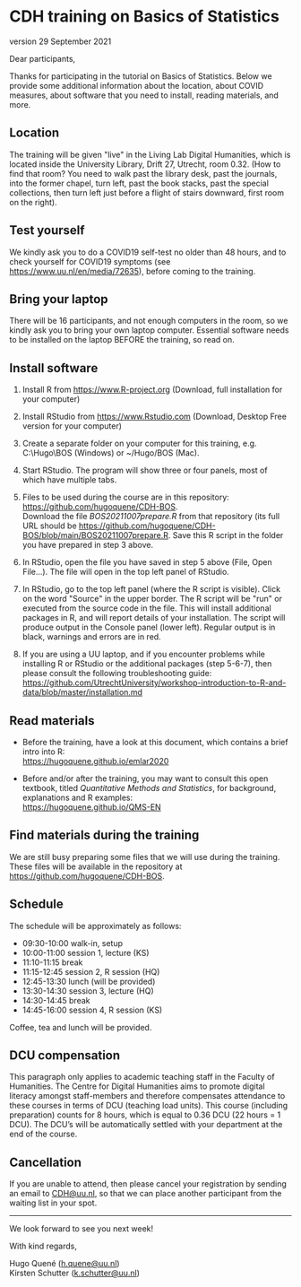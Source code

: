 # CDH training on Basics of Statistics

version 29 September 2021 

Dear participants, 
 
Thanks for participating in the tutorial on Basics of Statistics. Below we provide some additional information about the location, about COVID measures, about software that you need to install, reading materials, and more. 

## Location 

The training will be given "live" in the Living Lab Digital Humanities, which is located inside the University Library, Drift 27, Utrecht, room 0.32. 
(How to find that room? You need to walk past the library desk, past the journals, into the former chapel, turn left, past the book stacks, past the special collections, then turn left just before a flight of stairs downward, first room on the right).

## Test yourself

We kindly ask you to do a COVID19 self-test no older than 48 hours, and to check yourself for COVID19 symptoms (see <https://www.uu.nl/en/media/72635>), before coming to the training. 

## Bring your laptop

There will be 16 participants, and not enough computers in the room, so we kindly ask you to bring your own laptop computer. Essential software needs to be installed on the laptop BEFORE the training, so read on. 

## Install software 

1. Install R from <https://www.R-project.org> (Download, full installation for your computer)

2. Install RStudio from <https://www.Rstudio.com> (Download, Desktop Free version for your computer)

3. Create a separate folder on your computer for this training, e.g. C:\\Hugo\\BOS (Windows) or ~/Hugo/BOS (Mac).

4. Start RStudio. The program will show three or four panels, most of which have multiple tabs.  

5. Files to be used during the course are in this repository:   
   <https://github.com/hugoquene/CDH-BOS>.   
   Download the file _BOS20211007prepare.R_ from that repository (its full URL should be
   <https://github.com/hugoquene/CDH-BOS/blob/main/BOS20211007prepare.R>. 
   Save this R script in the folder you have prepared in step 3 above.   

6. In RStudio, open the file you have saved in step 5 above (File, Open File...). The file will open in the top left panel of RStudio. 

7. In RStudio, go to the top left panel (where the R script is visible). Click on the word "Source" in the upper border. The R script will be "run" or executed from the source code in the file. This will install additional packages in R, and will report details of your installation. The script will produce output in the Console panel (lower left). Regular output is in black, warnings and errors are in red. 

8. If you are using a UU laptop, and if you encounter problems while installing R or RStudio or the additional packages (step 5-6-7), then please consult the following troubleshooting guide:   
   <https://github.com/UtrechtUniversity/workshop-introduction-to-R-and-data/blob/master/installation.md>


## Read materials

* Before the training, have a look at this document, which contains a brief intro into R:   
   <https://hugoquene.github.io/emlar2020>

* Before and/or after the training, you may want to consult this open textbook, titled _Quantitative Methods and Statistics_, for background, explanations and R examples:    
   <https://hugoquene.github.io/QMS-EN>


## Find materials during the training

We are still busy preparing some files that we will use during the training. These files will be available in the repository at   
<https://github.com/hugoquene/CDH-BOS>.

## Schedule

The schedule will be approximately as follows:

* 09:30-10:00  walk-in, setup   
* 10:00-11:00  session 1, lecture (KS)   
* 11:10-11:15  break   
* 11:15-12:45  session 2, R session (HQ)   
* 12:45-13:30  lunch   (will be provided)
* 13:30-14:30  session 3, lecture (HQ)   
* 14:30-14:45  break   
* 14:45-16:00  session 4, R session (KS)   

Coffee, tea and lunch will be provided. 

## DCU compensation

This paragraph only applies to academic teaching staff in the Faculty of Humanities. The Centre for Digital Humanities aims to promote digital literacy amongst staff-members and therefore compensates attendance to these courses in terms of DCU (teaching load units). This course (including preparation) counts for 8 hours, which is equal to 0.36 DCU (22 hours = 1 DCU). The DCU’s will be automatically settled with your department at the end of the course.

## Cancellation

If you are unable to attend, then please cancel your registration by sending an email to <CDH@uu.nl>, so that we can place another participant from the waiting list in your spot. 

---

We look forward to see you next week! 

With kind regards, 

Hugo Quené (h.quene@uu.nl)   
Kirsten Schutter (k.schutter@uu.nl)
 
 
 
